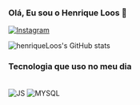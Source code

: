 

### Olá, Eu sou o Henrique Loos 🌊
[![Instagram](https://img.shields.io/badge/Instagram-E4405F?style=for-the-badge&logo=instagram&logoColor=white)](https/:instragram.com/__loos27_)

![henriqueLoos's GitHub stats](https://github-readme-stats.vercel.app/api?username=HenriqueLS-pqd&show_icons=true&theme=dark)
### Tecnologia que uso no meu dia
<dev style="display: inline_block"><br/>
 <img align="center" alt="JS" src="https://img.shields.io/badge/JavaScript-F7DF1E?style=for-the-badge&logo=javascript&logoColor=black"/>
 <img align="center" alt="MYSQL" src="https://img.shields.io/badge/MySQL-00000F?style=for-the-badge&logo=mysql&logoColor=white"/>
 </div>
